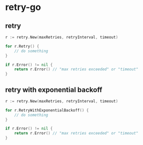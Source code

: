 # retry-go

## retry
```go
r := retry.New(maxRetries, retryInterval, timeout)

for r.Retry() {
    // do something
}

if r.Error() != nil {
    return r.Error() // "max retries exceeded" or "timeout"
}
```

## retry with exponential backoff
```go
r := retry.New(maxRetries, retryInterval, timeout)

for r.RetryWithExponentialBackoff() {
    // do something
}

if r.Error() != nil {
    return r.Error() // "max retries exceeded" or "timeout"
}
```
